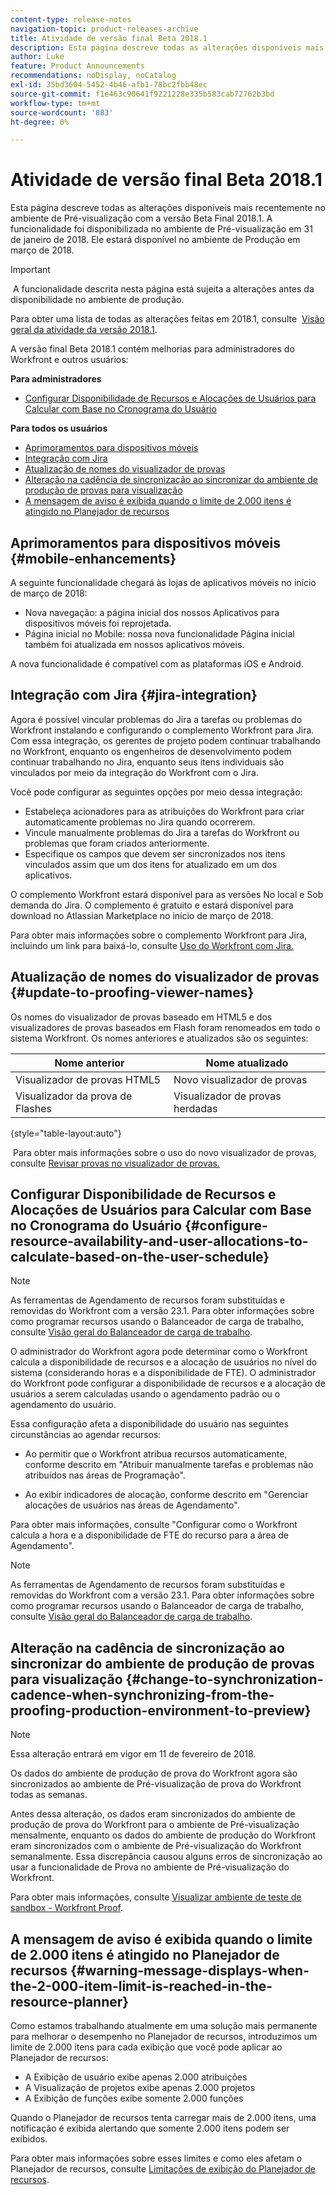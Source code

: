 ```yaml
---
content-type: release-notes
navigation-topic: product-releases-archive
title: Atividade de versão final Beta 2018.1
description: Esta página descreve todas as alterações disponíveis mais recentemente no ambiente de Pré-visualização com a versão Beta Final 2018.1. A funcionalidade foi disponibilizada no ambiente de Pré-visualização em 31 de janeiro de 2018. Ele estará disponível no ambiente de Produção em março de 2018.
author: Luke
feature: Product Announcements
recommendations: noDisplay, noCatalog
exl-id: 35bd3604-5452-4b46-afb1-78bc2fbb48ec
source-git-commit: f1e463c90641f9221228e335b583cab72762b3bd
workflow-type: tm+mt
source-wordcount: '883'
ht-degree: 0%

---
```


# Atividade de versão final Beta 2018.1

Esta página descreve todas as alterações disponíveis mais recentemente no ambiente de Pré-visualização com a versão Beta Final 2018.1. A funcionalidade foi disponibilizada no ambiente de Pré-visualização em 31 de janeiro de 2018. Ele estará disponível no ambiente de Produção em março de 2018.

>[!IMPORTANT]
>
> A funcionalidade descrita nesta página está sujeita a alterações antes da disponibilidade no ambiente de produção.

Para obter uma lista de todas as alterações feitas em 2018.1, consulte  [Visão geral da atividade da versão 2018.1](../../../../product-announcements/product-releases/quarterly-release-archive/2018.1-release-activity/2018-1-release-activity-overview.md).

A versão final Beta 2018.1 contém melhorias para administradores do Workfront e outros usuários:

**Para administradores**

* [Configurar Disponibilidade de Recursos e Alocações de Usuários para Calcular com Base no Cronograma do Usuário](#configure-resource-availability-and-user-allocations-to-calculate-based-on-the-user-schedule)

**Para todos os usuários**

* [Aprimoramentos para dispositivos móveis](#mobile-enhancements)
* [Integração com Jira](#jira-integration)
* [Atualização de nomes do visualizador de provas](#update-to-proofing-viewer-names)
* [Alteração na cadência de sincronização ao sincronizar do ambiente de produção de provas para visualização](#change-to-synchronization-cadence-when-synchronizing-from-the-proofing-production-environment-to-preview)
* [A mensagem de aviso é exibida quando o limite de 2.000 itens é atingido no Planejador de recursos](#warning-message-displays-when-the-2-000-item-limit-is-reached-in-the-resource-planner)

## Aprimoramentos para dispositivos móveis {#mobile-enhancements}

A seguinte funcionalidade chegará às lojas de aplicativos móveis no início de março de 2018:

* Nova navegação: a página inicial dos nossos Aplicativos para dispositivos móveis foi reprojetada.
* Página inicial no Mobile: nossa nova funcionalidade Página inicial também foi atualizada em nossos aplicativos móveis.

A nova funcionalidade é compatível com as plataformas iOS e Android.

## Integração com Jira {#jira-integration}

Agora é possível vincular problemas do Jira a tarefas ou problemas do Workfront instalando e configurando o complemento Workfront para Jira. Com essa integração, os gerentes de projeto podem continuar trabalhando no Workfront, enquanto os engenheiros de desenvolvimento podem continuar trabalhando no Jira, enquanto seus itens individuais são vinculados por meio da integração do Workfront com o Jira.

Você pode configurar as seguintes opções por meio dessa integração:

* Estabeleça acionadores para as atribuições do Workfront para criar automaticamente problemas no Jira quando ocorrerem.
* Vincule manualmente problemas do Jira a tarefas do Workfront ou problemas que foram criados anteriormente.
* Especifique os campos que devem ser sincronizados nos itens vinculados assim que um dos itens for atualizado em um dos aplicativos.

O complemento Workfront estará disponível para as versões No local e Sob demanda do Jira. O complemento é gratuito e estará disponível para download no Atlassian Marketplace no início de março de 2018.

Para obter mais informações sobre o complemento Workfront para Jira, incluindo um link para baixá-lo, consulte [Uso do Workfront com Jira.](https://support.workfront.com/hc/en-us/sections/115001130053)

## Atualização de nomes do visualizador de provas {#update-to-proofing-viewer-names}

Os nomes do visualizador de provas baseado em HTML5 e dos visualizadores de provas baseados em Flash foram renomeados em todo o sistema Workfront. Os nomes anteriores e atualizados são os seguintes: 

| **Nome anterior** | **Nome atualizado** |
|---|---|
| Visualizador de provas HTML5 | Novo visualizador de provas |
| Visualizador da prova de Flashes | Visualizador de provas herdadas |

{style="table-layout:auto"}

 Para obter mais informações sobre o uso do novo visualizador de provas, consulte [Revisar provas no visualizador de provas.](https://support.workfront.com/hc/en-us/sections/115000275214)

## Configurar Disponibilidade de Recursos e Alocações de Usuários para Calcular com Base no Cronograma do Usuário {#configure-resource-availability-and-user-allocations-to-calculate-based-on-the-user-schedule}

>[!NOTE]
>
>As ferramentas de Agendamento de recursos foram substituídas e removidas do Workfront com a versão 23.1. Para obter informações sobre como programar recursos usando o Balanceador de carga de trabalho, consulte [Visão geral do Balanceador de carga de trabalho](../../../../resource-mgmt/workload-balancer/overview-workload-balancer.md).

O administrador do Workfront agora pode determinar como o Workfront calcula a disponibilidade de recursos e a alocação de usuários no nível do sistema (considerando horas e a disponibilidade de FTE). O administrador do Workfront pode configurar a disponibilidade de recursos e a alocação de usuários a serem calculadas usando o agendamento padrão ou o agendamento do usuário.

Essa configuração afeta a disponibilidade do usuário nas seguintes circunstâncias ao agendar recursos:

* Ao permitir que o Workfront atribua recursos automaticamente, conforme descrito em &quot;Atribuir manualmente tarefas e problemas não atribuídos nas áreas de Programação&quot;.

* Ao exibir indicadores de alocação, conforme descrito em &quot;Gerenciar alocações de usuários nas áreas de Agendamento&quot;.

Para obter mais informações, consulte &quot;Configurar como o Workfront calcula a hora e a disponibilidade de FTE do recurso para a área de Agendamento&quot;.

>[!NOTE]
>
>As ferramentas de Agendamento de recursos foram substituídas e removidas do Workfront com a versão 23.1. Para obter informações sobre como programar recursos usando o Balanceador de carga de trabalho, consulte [Visão geral do Balanceador de carga de trabalho](../../../../resource-mgmt/workload-balancer/overview-workload-balancer.md).


## Alteração na cadência de sincronização ao sincronizar do ambiente de produção de provas para visualização {#change-to-synchronization-cadence-when-synchronizing-from-the-proofing-production-environment-to-preview}

>[!NOTE]
>
>Essa alteração entrará em vigor em 11 de fevereiro de 2018.

Os dados do ambiente de produção de prova do Workfront agora são sincronizados ao ambiente de Pré-visualização de prova do Workfront todas as semanas.

Antes dessa alteração, os dados eram sincronizados do ambiente de produção de prova do Workfront para o ambiente de Pré-visualização mensalmente, enquanto os dados do ambiente de produção do Workfront eram sincronizados com o ambiente de Pré-visualização do Workfront semanalmente. Essa discrepância causou alguns erros de sincronização ao usar a funcionalidade de Prova no ambiente de Pré-visualização do Workfront. 

Para obter mais informações, consulte [Visualizar ambiente de teste de sandbox - Workfront Proof](../../../../workfront-proof/wp-getstarted/system-information/preview-sandbox.md). 

## A mensagem de aviso é exibida quando o limite de 2.000 itens é atingido no Planejador de recursos {#warning-message-displays-when-the-2-000-item-limit-is-reached-in-the-resource-planner}

Como estamos trabalhando atualmente em uma solução mais permanente para melhorar o desempenho no Planejador de recursos, introduzimos um limite de 2.000 itens para cada exibição que você pode aplicar ao Planejador de recursos:

* A Exibição de usuário exibe apenas 2.000 atribuições
* A Visualização de projetos exibe apenas 2.000 projetos
* A Exibição de funções exibe somente 2.000 funções

Quando o Planejador de recursos tenta carregar mais de 2.000 itens, uma notificação é exibida alertando que somente 2.000 itens podem ser exibidos.

Para obter mais informações sobre esses limites e como eles afetam o Planejador de recursos, consulte [Limitações de exibição do Planejador de recursos](../../../../resource-mgmt/resource-planning/resource-planner-display-limitations.md).

<!--
<p data-mc-conditions="QuicksilverOrClassic.Draft mode">To participate in our beta program for the Resource Planner performance, see <a href="../../../../product-announcements/betas/resource-planner-performance-beta.md" class="MCXref xref">Resource Planner performance beta </a>.</p>
-->
